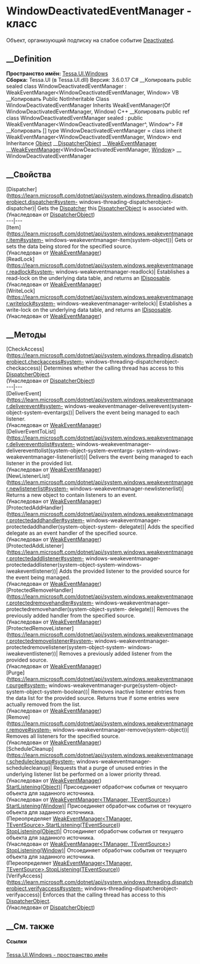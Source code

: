 # WindowDeactivatedEventManager - класс
Объект, организующий подписку на слабое событие
[Deactivated](https://learn.microsoft.com/dotnet/api/system.windows.window.deactivated).
## __Definition
 **Пространство имён:** [Tessa.UI.Windows](N_Tessa_UI_Windows.htm)  
 **Сборка:** Tessa.UI (в Tessa.UI.dll) Версия: 3.6.0.17
C# __Копировать
     public sealed class WindowDeactivatedEventManager : WeakEventManager<WindowDeactivatedEventManager, Window>
VB __Копировать
     Public NotInheritable Class WindowDeactivatedEventManager
    	Inherits WeakEventManager(Of WindowDeactivatedEventManager, Window)
C++ __Копировать
     public ref class WindowDeactivatedEventManager sealed : public WeakEventManager<WindowDeactivatedEventManager^, Window^>
F# __Копировать
     [<SealedAttribute>]
    type WindowDeactivatedEventManager = 
        class
            inherit WeakEventManager<WindowDeactivatedEventManager, Window>
        end
Inheritance
    [Object](https://learn.microsoft.com/dotnet/api/system.object) __[DispatcherObject](https://learn.microsoft.com/dotnet/api/system.windows.threading.dispatcherobject) __[WeakEventManager](https://learn.microsoft.com/dotnet/api/system.windows.weakeventmanager) __[WeakEventManager](T_Tessa_UI_WeakEventManager_2.htm)<WindowDeactivatedEventManager, [Window](https://learn.microsoft.com/dotnet/api/system.windows.window)> __ WindowDeactivatedEventManager
##  __Свойства
[Dispatcher](https://learn.microsoft.com/dotnet/api/system.windows.threading.dispatcherobject.dispatcher#system-
windows-threading-dispatcherobject-dispatcher)| Gets the
[Dispatcher](https://learn.microsoft.com/dotnet/api/system.windows.threading.dispatcher)
this
[DispatcherObject](https://learn.microsoft.com/dotnet/api/system.windows.threading.dispatcherobject)
is associated with.  
(Унаследован от
[DispatcherObject](https://learn.microsoft.com/dotnet/api/system.windows.threading.dispatcherobject))  
---|---  
[Item](https://learn.microsoft.com/dotnet/api/system.windows.weakeventmanager.item#system-
windows-weakeventmanager-item\(system-object\))| Gets or sets the data being
stored for the specified source.  
(Унаследован от
[WeakEventManager](https://learn.microsoft.com/dotnet/api/system.windows.weakeventmanager))  
[ReadLock](https://learn.microsoft.com/dotnet/api/system.windows.weakeventmanager.readlock#system-
windows-weakeventmanager-readlock)| Establishes a read-lock on the underlying
data table, and returns an
[IDisposable](https://learn.microsoft.com/dotnet/api/system.idisposable).  
(Унаследован от
[WeakEventManager](https://learn.microsoft.com/dotnet/api/system.windows.weakeventmanager))  
[WriteLock](https://learn.microsoft.com/dotnet/api/system.windows.weakeventmanager.writelock#system-
windows-weakeventmanager-writelock)| Establishes a write-lock on the
underlying data table, and returns an
[IDisposable](https://learn.microsoft.com/dotnet/api/system.idisposable).  
(Унаследован от
[WeakEventManager](https://learn.microsoft.com/dotnet/api/system.windows.weakeventmanager))  
##  __Методы
[CheckAccess](https://learn.microsoft.com/dotnet/api/system.windows.threading.dispatcherobject.checkaccess#system-
windows-threading-dispatcherobject-checkaccess)| Determines whether the
calling thread has access to this
[DispatcherObject](https://learn.microsoft.com/dotnet/api/system.windows.threading.dispatcherobject).  
(Унаследован от
[DispatcherObject](https://learn.microsoft.com/dotnet/api/system.windows.threading.dispatcherobject))  
---|---  
[DeliverEvent](https://learn.microsoft.com/dotnet/api/system.windows.weakeventmanager.deliverevent#system-
windows-weakeventmanager-deliverevent\(system-object-system-eventargs\))|
Delivers the event being managed to each listener.  
(Унаследован от
[WeakEventManager](https://learn.microsoft.com/dotnet/api/system.windows.weakeventmanager))  
[DeliverEventToList](https://learn.microsoft.com/dotnet/api/system.windows.weakeventmanager.delivereventtolist#system-
windows-weakeventmanager-delivereventtolist\(system-object-system-eventargs-
system-windows-weakeventmanager-listenerlist\))| Delivers the event being
managed to each listener in the provided list.  
(Унаследован от
[WeakEventManager](https://learn.microsoft.com/dotnet/api/system.windows.weakeventmanager))  
[NewListenerList](https://learn.microsoft.com/dotnet/api/system.windows.weakeventmanager.newlistenerlist#system-
windows-weakeventmanager-newlistenerlist)| Returns a new object to contain
listeners to an event.  
(Унаследован от
[WeakEventManager](https://learn.microsoft.com/dotnet/api/system.windows.weakeventmanager))  
[ProtectedAddHandler](https://learn.microsoft.com/dotnet/api/system.windows.weakeventmanager.protectedaddhandler#system-
windows-weakeventmanager-protectedaddhandler\(system-object-system-
delegate\))| Adds the specified delegate as an event handler of the specified
source.  
(Унаследован от
[WeakEventManager](https://learn.microsoft.com/dotnet/api/system.windows.weakeventmanager))  
[ProtectedAddListener](https://learn.microsoft.com/dotnet/api/system.windows.weakeventmanager.protectedaddlistener#system-
windows-weakeventmanager-protectedaddlistener\(system-object-system-windows-
iweakeventlistener\))| Adds the provided listener to the provided source for
the event being managed.  
(Унаследован от
[WeakEventManager](https://learn.microsoft.com/dotnet/api/system.windows.weakeventmanager))  
[ProtectedRemoveHandler](https://learn.microsoft.com/dotnet/api/system.windows.weakeventmanager.protectedremovehandler#system-
windows-weakeventmanager-protectedremovehandler\(system-object-system-
delegate\))| Removes the previously added handler from the specified source.  
(Унаследован от
[WeakEventManager](https://learn.microsoft.com/dotnet/api/system.windows.weakeventmanager))  
[ProtectedRemoveListener](https://learn.microsoft.com/dotnet/api/system.windows.weakeventmanager.protectedremovelistener#system-
windows-weakeventmanager-protectedremovelistener\(system-object-system-
windows-iweakeventlistener\))| Removes a previously added listener from the
provided source.  
(Унаследован от
[WeakEventManager](https://learn.microsoft.com/dotnet/api/system.windows.weakeventmanager))  
[Purge](https://learn.microsoft.com/dotnet/api/system.windows.weakeventmanager.purge#system-
windows-weakeventmanager-purge\(system-object-system-object-system-boolean\))|
Removes inactive listener entries from the data list for the provided source.
Returns true if some entries were actually removed from the list.  
(Унаследован от
[WeakEventManager](https://learn.microsoft.com/dotnet/api/system.windows.weakeventmanager))  
[Remove](https://learn.microsoft.com/dotnet/api/system.windows.weakeventmanager.remove#system-
windows-weakeventmanager-remove\(system-object\))| Removes all listeners for
the specified source.  
(Унаследован от
[WeakEventManager](https://learn.microsoft.com/dotnet/api/system.windows.weakeventmanager))  
[ScheduleCleanup](https://learn.microsoft.com/dotnet/api/system.windows.weakeventmanager.schedulecleanup#system-
windows-weakeventmanager-schedulecleanup)| Requests that a purge of unused
entries in the underlying listener list be performed on a lower priority
thread.  
(Унаследован от
[WeakEventManager](https://learn.microsoft.com/dotnet/api/system.windows.weakeventmanager))  
[StartListening(Object)](M_Tessa_UI_WeakEventManager_2_StartListening.htm)|
Присоединяет обработчик события от текущего объекта для заданного источника.  
(Унаследован от [WeakEventManager<TManager,
TEventSource>](T_Tessa_UI_WeakEventManager_2.htm))  
[StartListening(Window)](M_Tessa_UI_Windows_WindowDeactivatedEventManager_StartListening.htm)|
Присоединяет обработчик события от текущего объекта для заданного источника.  
(Переопределяет [WeakEventManager<TManager,
TEventSource>.StartListening(TEventSource)](M_Tessa_UI_WeakEventManager_2_StartListening_1.htm))  
[StopListening(Object)](M_Tessa_UI_WeakEventManager_2_StopListening.htm)|
Отсоединяет обработчик события от текущего объекта для заданного источника.  
(Унаследован от [WeakEventManager<TManager,
TEventSource>](T_Tessa_UI_WeakEventManager_2.htm))  
[StopListening(Window)](M_Tessa_UI_Windows_WindowDeactivatedEventManager_StopListening.htm)|
Отсоединяет обработчик события от текущего объекта для заданного источника.  
(Переопределяет [WeakEventManager<TManager,
TEventSource>.StopListening(TEventSource)](M_Tessa_UI_WeakEventManager_2_StopListening_1.htm))  
[VerifyAccess](https://learn.microsoft.com/dotnet/api/system.windows.threading.dispatcherobject.verifyaccess#system-
windows-threading-dispatcherobject-verifyaccess)| Enforces that the calling
thread has access to this
[DispatcherObject](https://learn.microsoft.com/dotnet/api/system.windows.threading.dispatcherobject).  
(Унаследован от
[DispatcherObject](https://learn.microsoft.com/dotnet/api/system.windows.threading.dispatcherobject))  
##  __См. также
#### Ссылки
[Tessa.UI.Windows - пространство имён](N_Tessa_UI_Windows.htm)
